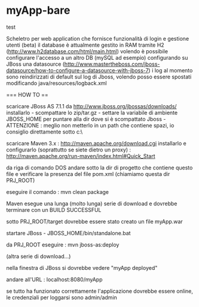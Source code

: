 myApp-bare
==========
test

Scheletro per web application che fornisce funzionalità di login e gestione utenti (beta)
il database è attualmente gestito in RAM tramite H2 (http://www.h2database.com/html/main.html)
volendo è possibile configurare l'accesso a un altro DB (mySQL ad esempio)
configurando su JBoss una datasource (http://www.mastertheboss.com/jboss-datasource/how-to-configure-a-datasource-with-jboss-7)
i log al momento sono reindirizzati di default sul log di Jboss, volendo posso essere spostati modificando java/resources/logback.xml

=== HOW TO ==

scaricare JBoss AS 7.1.1 da http://www.jboss.org/jbossas/downloads/
installarlo
    - scompattare lo zip/tar.gz
    - settare la variabile di ambiente JBOSS_HOME per puntare alla dir dove si è scompattato Jboss
    - ATTENZIONE : meglio non metterlo in un path che contiene spazi, io consiglio direttamente sotto c:\

scaricare Maven 3.x : http://maven.apache.org/download.cgi
installarlo e configurarlo (soprattutto se siete dietro un proxy) : http://maven.apache.org/run-maven/index.html#Quick_Start

da riga di comando DOS andare sotto la dir di progetto che contiene questo file e verificare la presenza
del file pom.xml (chiamiamo questa dir PRJ_ROOT)

eseguire il comando : mvn clean package

Maven esegue una lunga (molto lunga) serie di download e dovrebbe terminare con un BUILD SUCCESSFUL

sotto PRJ_ROOT/target dovrebbe essere stato creato un file myApp.war

startare JBoss
    - JBOSS_HOME/bin/standalone.bat

da PRJ_ROOT eseguire : mvn jboss-as:deploy

(altra serie di download...)

nella finestra di JBoss si dovrebbe vedere "myApp deployed"

andare all'URL : localhost:8080/myApp

se tutto ha funzionato correttamente l'applicazione dovrebbe essere online, le credenziali per loggarsi
sono admin/admin






